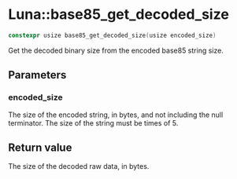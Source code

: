 # Luna::base85_get_decoded_size

```c++
constexpr usize base85_get_decoded_size(usize encoded_size)
```

Get the decoded binary size from the encoded base85 string size. 



## Parameters
### encoded_size
The size of the encoded string, in bytes, and not including the null terminator. The size of the string must be times of 5. 

## Return value
The size of the decoded raw data, in bytes. 

